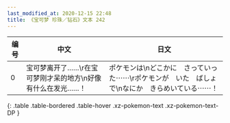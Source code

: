 ```yaml
---
last_modified_at: 2020-12-15 22:48
title: 《宝可梦 珍珠／钻石》文本 242
---
```

| 编号 | 中文 | 日文 |
| ---- | ---- | ---- |
| 0 | 宝可梦离开了……\r在宝可梦刚才呆的地方\n好像有什么在发光……！ | ポケモンは\nどこかに　さっていった⋯⋯\rポケモンが　いた　ばしょで\nなにか　きらめいている⋯⋯！ |
{: .table .table-bordered .table-hover .xz-pokemon-text .xz-pokemon-text-DP }